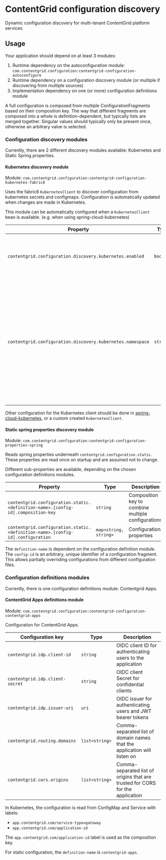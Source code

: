 # ContentGrid configuration discovery

Dynamic configuration discovery for multi-tenant ContentGrid platform services

## Usage

Your application should depend on at least 3 modules:

1. Runtime dependency on the autoconfiguration module: `com.contentgrid.configuration:contentgrid-configuration-autoconfigure`
2. Runtime dependency on a configuration discovery module (or multiple if discovering from multiple sources)
3. Implementation dependency on one (or more) configuration definitions module

A full configuration is composed from multiple ConfigurationFragments based on their composition key.
The way that different fragments are composed into a whole is definition-dependent, but typically lists are merged together.
Singular values should typically only be present once, otherwise an arbitrary value is selected.

### Configuration discovery modules

Currently, there are 2 different discovery modules available: Kubernetes and Static Spring properties.

#### Kubernetes discovery module

Module: `com.contentgrid.configuration:contentgrid-configuration-kubernetes-fabric8`

Uses the fabric8 `KubernetesClient` to discover configuration from kubernetes secrets and configmaps.
Configuration is automatically updated when changes are made in Kubernetes.

This module can be automatically configured when a `KubernetesClient` bean is available. (e.g. when using spring-cloud-kubernetes)

| Property                                                   | Type      | Description                                                                                                                                                                                                             |
|------------------------------------------------------------|-----------|-------------------------------------------------------------------------------------------------------------------------------------------------------------------------------------------------------------------------|
| `contentgrid.configuration.discovery.kubernetes.enabled`   | `boolean` | Enables configuration discovery through Kubernetes (default `true`)                                                                                                                                                     |
| `contentgrid.configuration.discovery.kubernetes.namespace` | `string`  | Sets the kubernetes namespace in which configuration discovery will be done. If unset, defaults to the namespace that the application is deployed in (or `default` if the application is running outside of Kubernetes) |


Other configuration for the Kubernetes client should be done in [spring-cloud-kubernetes](https://docs.spring.io/spring-cloud-kubernetes/docs/current/reference/html/appendix.html), or a custom created `KubernetesClient`.

#### Static spring properties discovery module

Module: `com.contentgrid.configuration:contentgrid-configuration-properties-spring`

Reads spring properties underneath `contentgrid.configuration.static`. These properties are read once on startup and are assumed not to change.

Different sub-properties are available, depending on the chosen configuration definitions modules.

| Property                                                                         | Type                  | Description                                        |
|----------------------------------------------------------------------------------|-----------------------|----------------------------------------------------|
| `contentgrid.configuration.static.<definition-name>.[config-id].composition-key` | `string`              | Composition key to combine multiple configurations |
| `contentgrid.configuration.static.<definition-name>.[config-id].configuration`   | `map<string, string>` | Configuration properties                           |

The `definition-name` is dependent on the configuration definition module.
The `config-id` is an arbitrary, unique identifier of a configuration fragment. This allows partially overriding configurations from different configuration files.

### Configuration definitions modules

Currently, there is one configuration definitions module: Contentgrid Apps.

#### ContentGrid Apps definitions module

Module: `com.contentgrid.configuration:contentgrid-configuration-contentgrid-apps`

Configuration for ContentGrid Apps.

| Configuration key               | Type           | Description                                                                   |
|---------------------------------|----------------|-------------------------------------------------------------------------------|
| `contentgrid.idp.client-id`     | `string`       | OIDC client ID for authenticating users to the application                    |
| `contentgrid.idp.client-secret` | `string`       | OIDC client Secret for confidential clients                                   |
| `contentgrid.idp.issuer-uri`    | `uri`          | OIDC issuer for authenticating users and JWT bearer tokens                    |
| `contentgrid.routing.domains`   | `list<string>` | Comma-separated list of domain names that the application will listen on      |
| `contentgrid.cors.origins`      | `list<string>` | Comma-separated list of origins that are trusted for CORS for the application |


In Kubernetes, the configuration is read from ConfigMap and Service with labels:
 * `app.contentgrid.com/service-type=gateway`
 * `app.contentgrid.com/application-id`

The `app.contentgrid.com/application-id` label is used as the composition key.

For static configuration, the `definition-name` is `contentgrid-apps`.